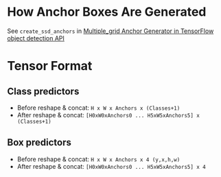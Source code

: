 # How Anchor Boxes Are Generated
See `create_ssd_anchors` in [Multiple_grid Anchor Generator in TensorFlow object detection API](https://github.com/tensorflow/models/blob/master/research/object_detection/anchor_generators/multiple_grid_anchor_generator.py)

# Tensor Format
## Class predictors
- Before reshape & concat: `H x W x Anchors x (Classes+1)`
- After reshape & concat: `[H0xW0xAnchors0 ... H5xW5xAnchors5] x (Classes+1)`
## Box predictors
- Before reshape & concat: `H x W x Anchors x 4 (y,x,h,w)`
- After reshape & concat: `[H0xW0xAnchors0 ... H5xW5xAnchors5] x 4`
